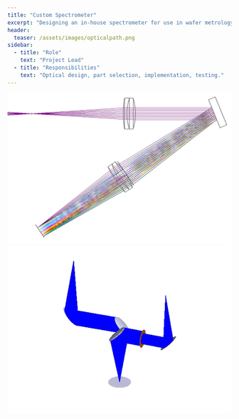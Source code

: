 ```yaml
---
title: "Custom Spectrometer"
excerpt: "Designing an in-house spectrometer for use in wafer metrology tools."
header:
  teaser: /assets/images/opticalpath.png
sidebar:
  - title: "Role"
    text: "Project Lead"
  - title: "Responsibilities"
    text: "Optical design, part selection, implementation, testing."
---
```

![Zemax Sim of Spectrometer Internals](/assets/images/spectro.webp)
![Zemax Sim of System](/assets/images/zemaxsim.png)
